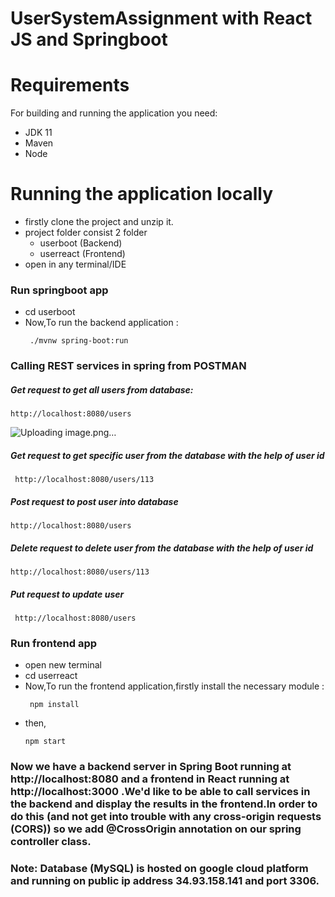 # UserSystemAssignment with React JS and Springboot

# Requirements

For building and running the application you need:

- JDK 11
- Maven
- Node

# Running the application locally

- firstly clone the project and unzip it.
- project folder consist 2 folder
  - userboot (Backend)
  - userreact (Frontend)
- open in any terminal/IDE

### Run springboot app

- cd userboot
- Now,To run the backend application :
  ```
   ./mvnw spring-boot:run
  ```


### Calling REST services in spring from POSTMAN
 
##### Get request to get all users from database:

 ```
 http://localhost:8080/users
 ```
 ![Uploading image.png…]()


##### Get request to get specific user from the database with the help of user id
 
 ```
  http://localhost:8080/users/113 
 ```
 
##### Post request to post user into database 
 
 ```
 http://localhost:8080/users
 ```

##### Delete request to delete user from the database with the help of user id

 ```
 http://localhost:8080/users/113
 ```
##### Put request to update user
 
 ```
  http://localhost:8080/users
 ```

### Run frontend app

- open new terminal
- cd userreact
- Now,To run the frontend application,firstly install the necessary module :
  ```
   npm install
  ```
- then,
  ```
  npm start
  ``` 
 
 ### Now we have a backend server in Spring Boot running at http://localhost:8080 and a frontend in React running at http://localhost:3000 .We'd like to be able to call services in the backend and display the results in the frontend.In order to do this (and not get into trouble with any cross-origin requests (CORS)) so we add @CrossOrigin annotation on our spring controller class. 

### Note: Database (MySQL) is hosted on google cloud platform and running on public ip address 34.93.158.141 and port 3306.
